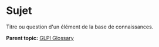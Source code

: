 Sujet
=====

Titre ou question d'un élément de la base de connaissances.

**Parent topic:** [GLPI Glossary](../../glpi/glossary.html)
